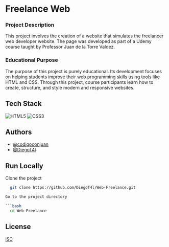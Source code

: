 
# Freelance Web

### Project Description
This project involves the creation of a website that simulates the freelancer web developer website. The page was developed as part of a Udemy course taught by Professor Juan de la Torre Valdez.

### Educational Purpose
The purpose of this project is purely educational. Its development focuses on helping students improve their web programming skills using tools like HTML and CSS. Through this project, course participants learn how to create, structure, and style modern and responsive websites.


## Tech Stack

![HTML5](https://img.shields.io/badge/html5-%23E34F26.svg?style=for-the-badge&logo=html5&logoColor=white)
![CSS3](https://img.shields.io/badge/css3-%231572B6.svg?style=for-the-badge&logo=css3&logoColor=white)

## Authors

- [@codigoconjuan](https://github.com/codigoconjuan)
- [@DiegoT4l](https://github.com/DiegoT4l)

## Run Locally

Clone the project

```bash
  git clone https://github.com/DiegoT4l/Web-Freelance.git

Go to the project directory

```bash
  cd Web-Freelance
```


## License

[ISC](LICENSE)